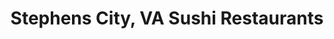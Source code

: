 ---
layout: city
title: Stephens City, VA Sushi Restaurants
permalink: /virginia/stephens-city/
stateAbbr: VA
stateName: Virginia
cityName: Stephens City

---